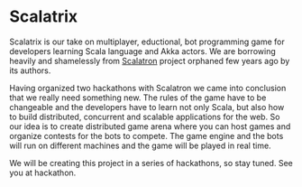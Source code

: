 # Scalatrix

Scalatrix is our take on multiplayer, eductional, bot programming game for developers learning Scala language and Akka actors. We are borrowing heavily and shamelessly from [Scalatron](http://github.com/scalatron/scalatron) project orphaned few years ago by its authors. 

Having organized two hackathons with Scalatron we came into conclusion that we really need something new. The rules of the game have to be changeable and the developers have to learn not only Scala, but also how to build distributed, concurrent and scalable applications for the web. So our idea is to create distributed game arena where you can host games and organize contests for the bots to compete. The game engine and the bots will run on different machines and the game will be played in real time.

We will be creating this project in a series of hackathons, so stay tuned. See you at hackathon.
